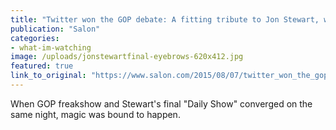 ```yaml
---
title: "Twitter won the GOP debate: A fitting tribute to Jon Stewart, who made citizen-satirists of us all"
publication: "Salon"
categories: 
- what-im-watching
image: /uploads/jonstewartfinal-eyebrows-620x412.jpg
featured: true
link_to_original: "https://www.salon.com/2015/08/07/twitter_won_the_gop_debate_a_fitting_tribute_to_jon_stewart_who_made_citizen_satirists_of_us_all/"
---
```

When GOP freakshow and Stewart's final "Daily Show" converged on the same night, magic was bound to happen.
